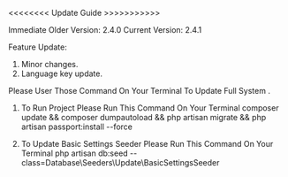 <<<<<<<< Update Guide >>>>>>>>>>>

Immediate Older Version: 2.4.0
Current Version: 2.4.1

Feature Update:
1. Minor changes.
2. Language key update.




Please User Those Command On Your Terminal To Update Full System
.
1. To Run Project Please Run This Command On Your Terminal
    composer update && composer dumpautoload  && php artisan migrate && php artisan passport:install --force

2. To Update Basic Settings Seeder Please Run This Command On Your Terminal
    php artisan db:seed --class=Database\\Seeders\\Update\\BasicSettingsSeeder

